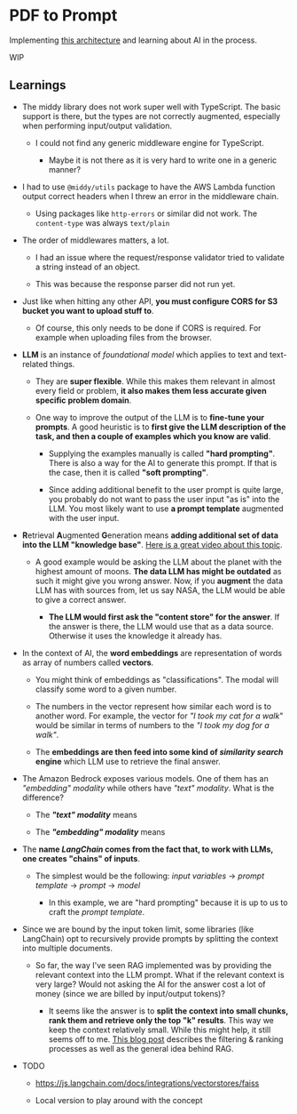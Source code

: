 # PDF to Prompt

Implementing [this architecture](https://aws.amazon.com/blogs/compute/building-a-serverless-document-chat-with-aws-lambda-and-amazon-bedrock/) and learning about AI in the process.

WIP

## Learnings

- The middy library does not work super well with TypeScript. The basic support is there, but the types are not correctly augmented, especially when performing input/output validation.

  - I could not find any generic middleware engine for TypeScript.

    - Maybe it is not there as it is very hard to write one in a generic manner?

- I had to use `@middy/utils` package to have the AWS Lambda function output correct headers when I threw an error in the middleware chain.

  - Using packages like `http-errors` or similar did not work. The `content-type` was always `text/plain`

- The order of middlewares matters, a lot.

  - I had an issue where the request/response validator tried to validate a string instead of an object.

  - This was because the response parser did not run yet.

- Just like when hitting any other API, **you must configure CORS for S3 bucket you want to upload stuff to**.

  - Of course, this only needs to be done if CORS is required. For example when uploading files from the browser.

- **LLM** is an instance of _foundational model_ which applies to text and text-related things.

  - They are **super flexible**. While this makes them relevant in almost every field or problem, **it also makes them less accurate given specific problem domain**.

  - One way to improve the output of the LLM is to **fine-tune your prompts**. A good heuristic is to **first give the LLM description of the task, and then a couple of examples which you know are valid**.

    - Supplying the examples manually is called **"hard prompting"**. There is also a way for the AI to generate this prompt. If that is the case, then it is called **"soft prompting"**.

    - Since adding additional benefit to the user prompt is quite large, you probably do not want to pass the user input "as is" into the LLM. You most likely want to use **a prompt template** augmented with the user input.

- **R**etrieval **A**ugmented **G**eneration means **adding additional set of data into the LLM "knowledge base"**. [Here is a great video about this topic](https://www.youtube.com/watch?v=T-D1OfcDW1M).

  - A good example would be asking the LLM about the planet with the highest amount of moons. **The data LLM has might be outdated** as such it might give you wrong answer. Now, if you **augment** the data LLM has with sources from, let us say NASA, the LLM would be able to give a correct answer.

    - **The LLM would first ask the "content store" for the answer**. If the answer is there, the LLM would use that as a data source. Otherwise it uses the knowledge it already has.

- In the context of AI, the **word embeddings** are representation of words as array of numbers called **vectors**.

  - You might think of embeddings as "classifications". The modal will classify some word to a given number.

  - The numbers in the vector represent how similar each word is to another word. For example, the vector for _"I took my cat for a walk_" would be similar in terms of numbers to the _"I took my dog for a walk"_.

  - The **embeddings are then feed into some kind of _similarity search_ engine** which LLM use to retrieve the final answer.

- The Amazon Bedrock exposes various models. One of them has an _"embedding" modality_ while others have _"text" modality_. What is the difference?

  - The **_"text" modality_** means

  - The **_"embedding" modality_** means

- The **name _LangChain_ comes from the fact that, to work with LLMs, one creates "chains" of inputs**.

  - The simplest would be the following: _input variables_ -> _prompt template_ -> _prompt_ -> _model_

    - In this example, we are "hard prompting" because it is up to us to craft the _prompt template_.

- Since we are bound by the input token limit, some libraries (like LangChain) opt to recursively provide prompts by splitting the context into multiple documents.

  - So far, the way I've seen RAG implemented was by providing the relevant context into the LLM prompt. What if the relevant context is very large? Would not asking the AI for the answer cost a lot of money (since we are billed by input/output tokens)?

    - It seems like the answer is to **split the context into small chunks, rank them and retrieve only the top "k" results**. This way we keep the context relatively small. While this might help, it still seems off to me. [This blog post](https://bea.stollnitz.com/blog/rag/) describes the filtering & ranking processes as well as the general idea behind RAG.

- TODO

  - https://js.langchain.com/docs/integrations/vectorstores/faiss

  - Local version to play around with the concept
